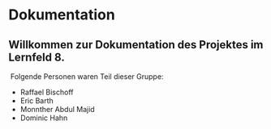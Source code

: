 
# Dokumentation 

## Willkommen zur Dokumentation des Projektes im Lernfeld 8.
​
Folgende Personen waren Teil dieser Gruppe:

* Raffael Bischoff
* Eric Barth
* Monnther Abdul Majid
* Dominic Hahn